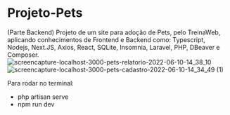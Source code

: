 # Projeto-Pets
(Parte Backend) Projeto de um site para adoção de Pets, pelo TreinaWeb, aplicando conhecimentos de Frontend e Backend como: Typescript, Nodejs, Next.JS, Axios, React, SQLite, Insomnia, Laravel, PHP, DBeaver e Composer.
![screencapture-localhost-3000-pets-relatorio-2022-06-10-14_38_10](https://user-images.githubusercontent.com/101671694/173122974-14dd159b-70f1-4c0a-bcac-ab8745ec6ec4.png)
<br>
![screencapture-localhost-3000-pets-cadastro-2022-06-10-14_34_49 (1)](https://user-images.githubusercontent.com/101671694/173122997-2a1811ee-1f5b-47ee-ad12-a28035364dc3.png)

Para rodar no terminal: 
* php artisan serve
* npm run dev
